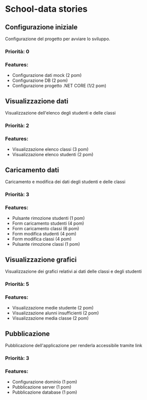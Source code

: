 # School-data stories

## Configurazione iniziale
Configurazione del progetto per avviare lo sviluppo.

### Priorità: 0
### Features:
* Configurazione dati mock (2 pom)
* Configurazione DB (2 pom)
* Configurazione progetto .NET CORE (1/2 pom)

## Visualizzazione dati
Visualizzazione dell'elenco degli studenti e delle classi
### Priorità: 2
### Features:
* Visualizzazione elenco classi (3 pom)
* Visualizzazione elenco studenti (2 pom)

## Caricamento dati
Caricamento e modifica dei dati degli studenti e delle classi
### Priorità: 3
### Features:
* Pulsante rimozione studenti (1 pom)
* Form caricamento studenti (4 pom)
* Form caricamento classi (6 pom)
* Form modifica studenti (4 pom)
* Form modifica classi (4 pom)
* Pulsante rimozione classi (1 pom)

## Visualizzazione grafici
Visualizzazione dei grafici relativi ai dati delle classi e degli studenti
### Priorità: 5
### Features:
* Visualizzazione medie studente (2 pom)
* Visualizzazione alunni insufficienti (2 pom)
* Visualizzazione media classe (2 pom)

## Pubblicazione
Pubblicazione dell'applicazione per renderla accessibile tramite link
### Priorità: 3
### Features:
* Configurazione dominio (1 pom)
* Pubblicazione server (1 pom)
* Pubblicazione database (1 pom)
